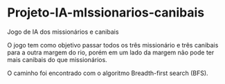 # Projeto-IA-mIssionarios-canibais

Jogo de IA dos missionários e canibais

O jogo tem como objetivo passar todos os três missionário e três canibais para a outra margem do rio, porém em um lado da margem não pode ter mais canibais do que missionários.

O caminho foi encontrado com o algoritmo Breadth-first search (BFS).
